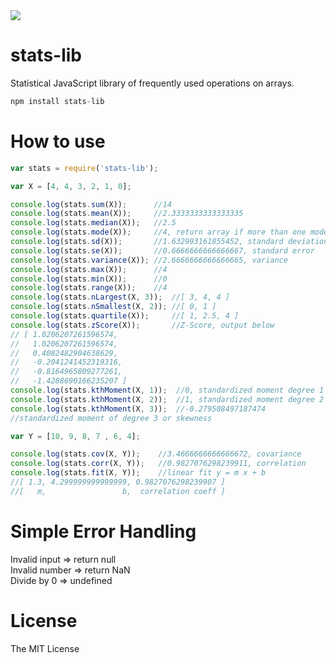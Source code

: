 <img src="https://wyqian1027.github.io/public/public/img/favicon-96x96.png" >

# stats-lib

Statistical JavaScript library of frequently used operations on arrays.

```javascript
npm install stats-lib
```
# How to use

```javascript
var stats = require('stats-lib');

var X = [4, 4, 3, 2, 1, 0];

console.log(stats.sum(X));      //14
console.log(stats.mean(X));     //2.3333333333333335 
console.log(stats.median(X));   //2.5 
console.log(stats.mode(X));     //4, return array if more than one mode
console.log(stats.sd(X));       //1.632993161855452, standard deviation
console.log(stats.se(X));       //0.6666666666666667, standard error
console.log(stats.variance(X)); //2.6666666666666665, variance
console.log(stats.max(X));      //4
console.log(stats.min(X));      //0
console.log(stats.range(X));    //4
console.log(stats.nLargest(X, 3));  //[ 3, 4, 4 ]
console.log(stats.nSmallest(X, 2)); //[ 0, 1 ]
console.log(stats.quartile(X));     //[ 1, 2.5, 4 ]
console.log(stats.zScore(X));       //Z-Score, output below
// [ 1.0206207261596574,
//   1.0206207261596574,
//   0.4082482904638629,
//   -0.2041241452319316,
//   -0.8164965809277261,
//   -1.4288690166235207 ]
console.log(stats.kthMoment(X, 1));  //0, standardized moment degree 1
console.log(stats.kthMoment(X, 2));  //1, standardized moment degree 2
console.log(stats.kthMoment(X, 3));  //-0.279508497187474
//standardized moment of degree 3 or skewness

var Y = [10, 9, 8, 7 , 6, 4];

console.log(stats.cov(X, Y));    //3.4666666666666672, covariance
console.log(stats.corr(X, Y));   //0.9827076298239911, correlation
console.log(stats.fit(X, Y));    //linear fit y = m x + b
//[ 1.3, 4.299999999999999, 0.9827076298239907 ] 
//[   m,                 b,  correlation coeff ]
```

# Simple Error Handling
Invalid input => return null  
Invalid number => return NaN  
Divide by 0 => undefined  


# License

The MIT License